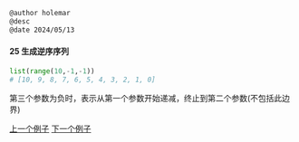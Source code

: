 ```markdown
@author holemar
@desc 
@date 2024/05/13
```

#### 25 生成逆序序列

```python
list(range(10,-1,-1))
# [10, 9, 8, 7, 6, 5, 4, 3, 2, 1, 0]
```

第三个参数为负时，表示从第一个参数开始递减，终止到第二个参数(不包括此边界)

[上一个例子](24.md)    [下一个例子](26.md)